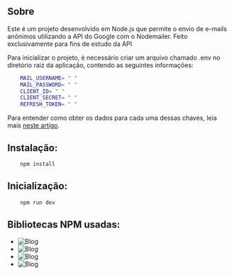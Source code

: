## Sobre

 Este é um projeto desenvolvido em Node.js que permite o envio de e-mails anônimos utilizando a API do Google com o Nodemailer. Feito exclusivamente para fins de estudo da API

Para inicializar o projeto, é necessário criar um arquivo chamado .env no diretório raiz da aplicação, contendo as seguintes informações:

``` bash
    MAIL_USERNAME= " "
    MAIL_PASSWORD= " "
    CLIENT_ID= " "
    CLIENT_SECRET= " "
    REFRESH_TOKEN= " "
```

 Para entender como obter os dados para cada uma dessas chaves, leia mais [neste artigo](https://nodemailer.com/about/).

 

## Instalação:

``` bash
    npm install 
```

## Inicialização:

``` bash
    npm run dev
```

## Bibliotecas NPM usadas:

- ![Blog](https://img.shields.io/badge/Express-000000.svg?style=for-the-badge&logo=Express&logoColor=white)
- ![Blog](https://img.shields.io/badge/EJS-B4CA65.svg?style=for-the-badge&logo=EJS&logoColor=black)
- ![Blog](https://img.shields.io/badge/Nodemon-76D04B.svg?style=for-the-badge&logo=Nodemon&logoColor=white)
- ![Blog](https://img.shields.io/badge/.ENV-ECD53F.svg?style=for-the-badge&logo=dotenv&logoColor=black)
